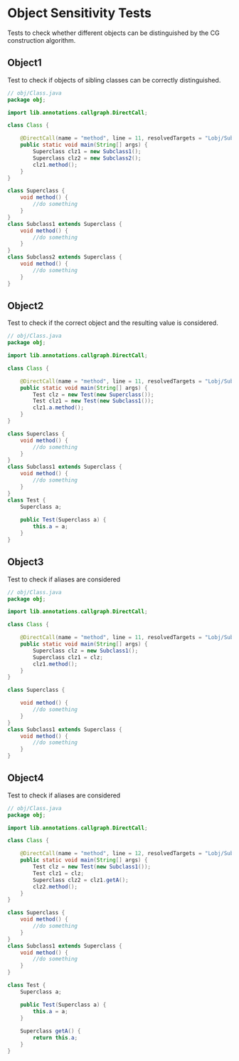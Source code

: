 # Object Sensitivity Tests
Tests to check whether different objects can be distinguished by the CG construction algorithm.

## Object1
[//]: # (MAIN: obj.Class)
Test to check if objects of sibling classes can be correctly distinguished.
```java
// obj/Class.java
package obj;

import lib.annotations.callgraph.DirectCall;

class Class {

    @DirectCall(name = "method", line = 11, resolvedTargets = "Lobj/Subclass1;" , prohibitedTargets = {"Lobj/Superclass;", "Lobj/Subclass2;"})
    public static void main(String[] args) {
        Superclass clz1 = new Subclass1();
        Superclass clz2 = new Subclass2();
        clz1.method();
    }
}

class Superclass {
    void method() {
        //do something
    }
}
class Subclass1 extends Superclass {
    void method() {
        //do something
    }
}
class Subclass2 extends Superclass {
    void method() {
        //do something
    }
}
```
[//]: # (END)

## Object2
[//]: # (MAIN: obj.Class)
Test to check if the correct object and the resulting value is considered.
```java
// obj/Class.java
package obj;

import lib.annotations.callgraph.DirectCall;

class Class {

    @DirectCall(name = "method", line = 11, resolvedTargets = "Lobj/Subclass1;" , prohibitedTargets = {"Lobj/Superclass;"})
    public static void main(String[] args) {
        Test clz = new Test(new Superclass());
        Test clz1 = new Test(new Subclass1());
        clz1.a.method();
    }
}

class Superclass {
    void method() {
        //do something
    }
}
class Subclass1 extends Superclass {
    void method() {
        //do something
    }
}
class Test {
    Superclass a;
    
    public Test(Superclass a) {
        this.a = a;
    }
}
```
[//]: # (END)

## Object3
[//]: # (MAIN: obj.Class)
Test to check if aliases are considered
```java
// obj/Class.java
package obj;

import lib.annotations.callgraph.DirectCall;

class Class {

    @DirectCall(name = "method", line = 11, resolvedTargets = "Lobj/Subclass1;" , prohibitedTargets = {"Lobj/Superclass;"})
    public static void main(String[] args) {
        Superclass clz = new Subclass1();
        Superclass clz1 = clz;
        clz1.method();
    }
}

class Superclass {

    void method() {
        //do something
    }
}
class Subclass1 extends Superclass {
    void method() {
        //do something
    }
}
```
[//]: # (END)

## Object4
[//]: # (MAIN: obj.Class)
Test to check if aliases are considered
```java
// obj/Class.java
package obj;

import lib.annotations.callgraph.DirectCall;

class Class {

    @DirectCall(name = "method", line = 12, resolvedTargets = "Lobj/Subclass1;" , prohibitedTargets = {"Lobj/Superclass;"})
    public static void main(String[] args) {
        Test clz = new Test(new Subclass1());
        Test clz1 = clz;
        Superclass clz2 = clz1.getA();
        clz2.method();
    }
}

class Superclass {
    void method() {
        //do something
    }
}
class Subclass1 extends Superclass {
    void method() {
        //do something
    }
}

class Test {
    Superclass a;

    public Test(Superclass a) {
        this.a = a;
    }
    
    Superclass getA() {
        return this.a;
    }
}
```
[//]: # (END)
